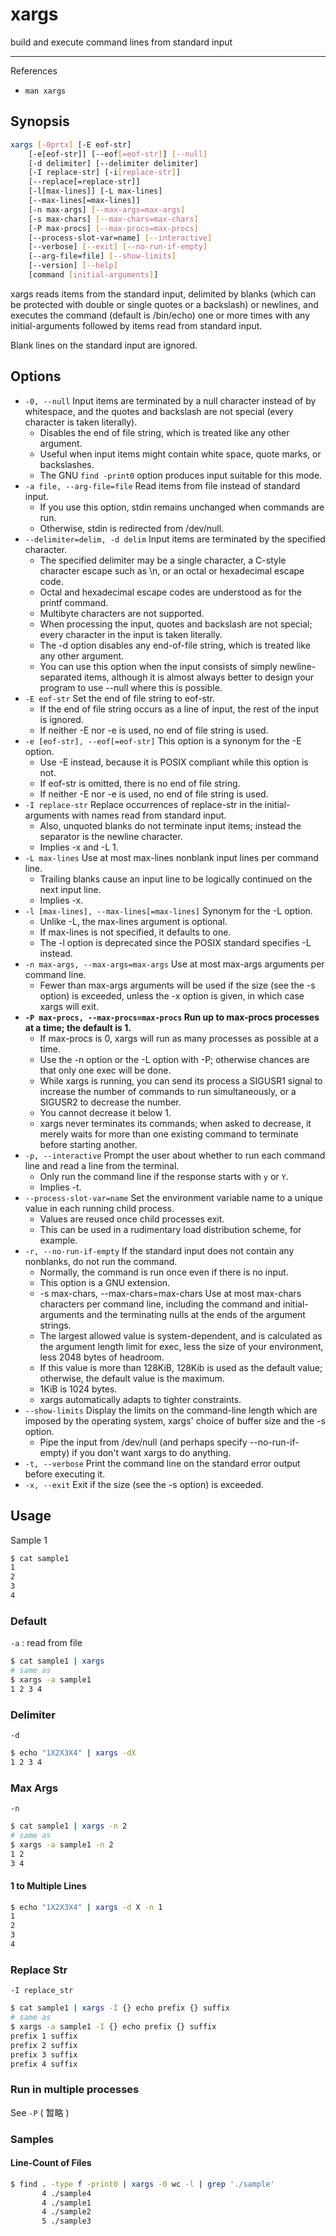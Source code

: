 # xargs

build and execute command lines from standard input

---

References

- `man xargs`

## Synopsis

```bash
xargs [-0prtx] [-E eof-str]
    [-e[eof-str]] [--eof[=eof-str]] [--null]
    [-d delimiter] [--delimiter delimiter]
    [-I replace-str] [-i[replace-str]]
    [--replace[=replace-str]]
    [-l[max-lines]] [-L max-lines]
    [--max-lines[=max-lines]]
    [-n max-args] [--max-args=max-args]
    [-s max-chars] [--max-chars=max-chars]
    [-P max-procs] [--max-procs=max-procs]
    [--process-slot-var=name] [--interactive]
    [--verbose] [--exit] [--no-run-if-empty]
    [--arg-file=file] [--show-limits]
    [--version] [--help]
    [command [initial-arguments]]
```

xargs reads items from the standard input, delimited by blanks (which can be protected with double or single quotes or a backslash) or newlines, and executes the command (default is /bin/echo) one or more times with any initial-arguments followed by items read from standard input.

Blank lines on the standard input are ignored.

## Options

- `-0, --null` Input items are terminated by a null character instead of by whitespace, and the quotes and backslash are not special (every character is taken literally).
    - Disables the end of file string, which is treated like any other argument.
    - Useful when input items might contain white space, quote marks, or backslashes.
    - The GNU `find -print0` option produces input suitable for this mode.
- `-a file, --arg-file=file` Read items from file instead of standard input.
    - If you use this option, stdin remains unchanged when commands are run.
    - Otherwise, stdin is redirected from /dev/null.
- `--delimiter=delim, -d delim` Input items are terminated by the specified character.
    - The specified delimiter may be a single character, a C-style character escape such as \n, or an octal or hexadecimal escape code.
    - Octal and hexadecimal escape codes are understood as for the printf command.
    - Multibyte characters are not supported.
    - When processing the input, quotes and backslash are not special; every character in the input is taken literally.
    - The -d option disables any end-of-file string, which is treated like any other argument.
    - You can use this option when the input consists of simply newline-separated items, although it is almost always better to design your program to use --null where this is possible.
- `-E eof-str` Set the end of file string to eof-str.
    - If the end of file string occurs as a line of input, the rest of the input is ignored.
    - If neither -E nor -e is used, no end of file string is used.
- `-e [eof-str], --eof[=eof-str]` This option is a synonym for the -E option.
    - Use -E instead, because it is POSIX compliant while this option is not.
    - If eof-str is omitted, there is no end of file string.
    - If neither -E nor -e is used, no end of file string is used.
- `-I replace-str` Replace occurrences of replace-str in the initial-arguments with names read from standard input.
    - Also, unquoted blanks do not terminate input items; instead the separator is the newline character.
    - Implies -x and -L 1.
- `-L max-lines` Use at most max-lines nonblank input lines per command line.
    - Trailing blanks cause an input line to be logically continued on the next input line.
    - Implies -x.
- `-l [max-lines], --max-lines[=max-lines]` Synonym for the -L option.
    - Unlike -L, the max-lines argument is optional.
    - If max-lines is not specified, it defaults to one.
    - The -l option is deprecated since the POSIX standard specifies -L instead.
- `-n max-args, --max-args=max-args` Use at most max-args arguments per command line.
    - Fewer than max-args arguments will be used if the size (see the -s option) is exceeded, unless the -x option is given, in which case xargs will exit.
- **`-P max-procs, --max-procs=max-procs` Run up to max-procs processes at a time; the default is 1.**
    - If max-procs is 0, xargs will run as many processes as possible at a time.
    - Use the -n option or the -L option with -P; otherwise chances are that only one exec will be done.
    - While xargs is running, you can send its process a SIGUSR1 signal to increase the number of commands to run simultaneously, or a SIGUSR2 to decrease the number.
    - You cannot decrease it below 1.
    - xargs never terminates its commands; when asked to decrease, it merely waits for more than one existing command to terminate before starting another.
- `-p, --interactive` Prompt the user about whether to run each command line and read a line from the terminal.
    - Only run the command line if the response starts with `y` or `Y`.
    - Implies -t.
- `--process-slot-var=name` Set the environment variable name to a unique value in each running child process.
    - Values are reused once child processes exit.
    - This can be used in a rudimentary load distribution scheme, for example.
- `-r, --no-run-if-empty` If the standard input does not contain any nonblanks, do not run the command.
    - Normally, the command is run once even if there is no input.
    - This option is a GNU extension.
    - -s max-chars, --max-chars=max-chars Use at most max-chars characters per command line, including the command and initial-arguments and the terminating nulls at the ends of the argument strings.
    - The largest allowed value is system-dependent, and is calculated as the argument length limit for exec, less the size of your environment, less 2048 bytes of headroom.
    - If this value is more than 128KiB, 128Kib is used as the default value; otherwise, the default value is the maximum.
    - 1KiB is 1024 bytes.
    - xargs automatically adapts to tighter constraints.
- `--show-limits` Display the limits on the command-line length which are imposed by the operating system, xargs' choice of buffer size and the -s option.
    - Pipe the input from /dev/null (and perhaps specify --no-run-if-empty) if you don't want xargs to do anything.
- `-t, --verbose` Print the command line on the standard error output before executing it.
- `-x, --exit` Exit if the size (see the -s option) is exceeded.

## Usage

Sample 1

```bash
$ cat sample1
1
2
3
4
```

### Default

`-a` : read from file

```bash
$ cat sample1 | xargs
# same as
$ xargs -a sample1
1 2 3 4
```

### Delimiter

`-d`

```bash
$ echo "1X2X3X4" | xargs -dX
1 2 3 4

```

### Max Args

`-n`

```bash
$ cat sample1 | xargs -n 2
# same as
$ xargs -a sample1 -n 2
1 2
3 4
```

#### 1 to Multiple Lines

```bash
$ echo "1X2X3X4" | xargs -d X -n 1
1
2
3
4

```

### Replace Str

`-I replace_str`

```bash
$ cat sample1 | xargs -I {} echo prefix {} suffix
# same as
$ xargs -a sample1 -I {} echo prefix {} suffix
prefix 1 suffix
prefix 2 suffix
prefix 3 suffix
prefix 4 suffix
```

### Run in multiple processes

See `-P` ( 暂略 )

### Samples

#### Line-Count of Files

```bash
$ find . -type f -print0 | xargs -0 wc -l | grep './sample'
       4 ./sample4
       4 ./sample1
       4 ./sample2
       5 ./sample3
```
